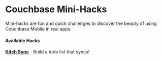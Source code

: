 Couchbase Mini-Hacks
==========

Mini-hacks are fun and quick challenges to discover the beauty of using Couchbase Mobile in real apps.

#### Available Hacks

  **[Kitch Sync](couchbaselabs/mini-hacks/tree/master/kitchen-sync)** - Build a todo list that syncs!
